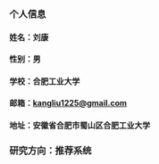 ### 个人信息
#### 姓名：刘康
#### 性别：男
#### 学校：合肥工业大学
#### 邮箱：kangliu1225@gmail.com
#### 地址：安徽省合肥市蜀山区合肥工业大学
### 研究方向：推荐系统
